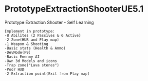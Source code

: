 # PrototypeExtractionShooterUE5.1
Prototype Extraction Shooter - Self Learning

	Implement in prototype:
	-8 Abilites (2 Passives & 6 Active)
	-2 Zone(HUB and Play map)
	-1 Weapon & Shooting
	-Basic stats (Health & Ammo)
	-DevMode(F9)
	-Basic Enenmy AI
	-Own 3d Models and icons
	-Trap zone("Lava stones")
	-Poor HUD
	-2 Extraction point(Exit from Play map)

